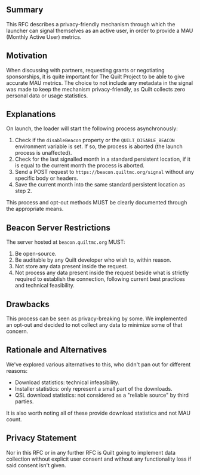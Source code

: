 ## Summary

This RFC describes a privacy-friendly mechanism through which the launcher can signal themselves as an active user, in order to provide a MAU (Monthly Active User) metrics. 

## Motivation

When discussing with partners, requesting grants or negotiating sponsorships, it is quite important for The Quilt Project to be able to give accurate MAU metrics. 
The choice to not include any metadata in the signal was made to keep the mechanism privacy-friendly, as Quilt collects zero personal data or usage statistics.

## Explanations

On launch, the loader will start the following process asynchronously:
1. Check if the `disableBeacon` property or the `QUILT_DISABLE_BEACON` environment variable is set. If so, the process is aborted (the launch process is unaffected).
2. Check for the last signalled month in a standard persistent location, if it is equal to the current month the process is aborted.
3. Send a POST request to `https://beacon.quiltmc.org/signal` without any specific body or headers.
4. Save the current month into the same standard persistent location as step 2.

This process and opt-out methods MUST be clearly documented through the appropriate means.

## Beacon Server Restrictions

The server hosted at `beacon.quiltmc.org` MUST:
1. Be open-source.
2. Be auditable by any Quilt developer who wish to, within reason.
3. Not store any data present inside the request.
4. Not process any data present inside the request beside what is strictly required to establish the connection, following current best practices and technical feasibility. 

## Drawbacks

This process can be seen as privacy-breaking by some. We implemented an opt-out and decided to not collect any data to minimize some of that concern. 

## Rationale and Alternatives

We've explored various alternatives to this, who didn't pan out for different reasons:
- Download statistics: technical infeasibility.
- Installer statistics: only represent a small part of the downloads.
- QSL download statistics: not considered as a "reliable source" by third parties.

It is also worth noting all of these provide download statistics and not MAU count.

## Privacy Statement

Nor in this RFC or in any further RFC is Quilt going to implement data collection without explicit user consent and without any functionality loss if said consent isn't given.
